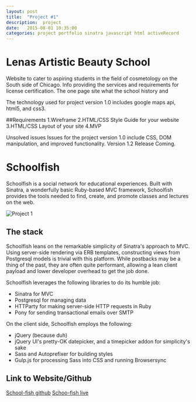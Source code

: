 ```yaml
---
layout: post
title:  "Project #1"
description:  project
date:   2015-08-01 10:35:00
categories: project portfolio sinatra javascript html activeRecord
---
```



# Lenas Artistic Beauty School

Website to cater to aspiring students in the field of cosmetology on the South side of Chicago.
Info providing the services and requirements for license certification.
The one page site  what the school history and

The technology used for project version 1.0 includes google maps api, html5, and css3.

##Requirements
 1.Wireframe
 2.HTML/CSS Style Guide for your website
 3.HTML/CSS Layout of your site
 4.MVP

 Unsolved issues
 Issues for the project version 1.0 include CSS, DOM manipulation, and improved functionality. Version 1.2
 Release Coming.


# Schoolfish

Schoolfish is a social network for educational experiences. Built with Sinatra, a wonderfully basic Ruby-based MVC framework, Schoolfish provides the tools needed to find, create, and promote classes and lectures on the web.

![Project 1](http://imgur.com/LzGNZSU)

## The stack

Schoolfish leans on the remarkable simplicity of Sinatra's approach to MVC. Using server-side rendering via ERB templates, constructing views from Postgresql models is trivial with this platform. While postbacks may be a thing of the past, they are often quite performant, allowing a lean client payload and lower developer overhead to get the job done.

Schoolfish leverages the following libraries to do its humble job:

- Sinatra for MVC
- Postgresql for managing data
- HTTParty for making server-side HTTP requests in Ruby
- Pony for sending transactional emails over SMTP

On the client side, Schoolfish employs the following:

- jQuery (because duh)
- jQuery UI's pretty-OK datepicker, and a timepicker addon for simplicity's sake
- Sass and Autoprefixer for building styles
- Gulp.js for processing Sass into CSS and running Browsersync


## Link to Website/Github

[School-fish github](https://github.com/TreatYoSelf/school-fish)
[Schoo-fish live](http://104.131.106.81/)

<!-- *Add a link here if it is legally ok to do so.. if not, do not include this section in your page at all!* -->

<!-- *Add a link to Github as well* -->
